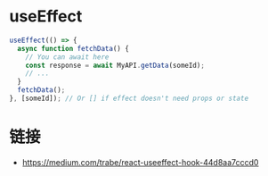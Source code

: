 # useEffect

```js
useEffect(() => {
  async function fetchData() {
    // You can await here
    const response = await MyAPI.getData(someId);
    // ...
  }
  fetchData();
}, [someId]); // Or [] if effect doesn't need props or state
```

# 链接

- https://medium.com/trabe/react-useeffect-hook-44d8aa7cccd0
